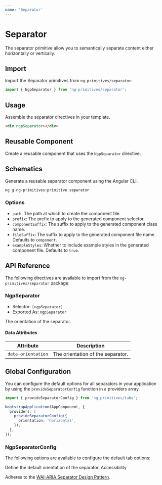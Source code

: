 ```yaml
---
name: 'Separator'
---
```


# Separator

The separator primitive allow you to semantically separate content either horizontally or vertically.

<docs-example name="separator"></docs-example>

## Import

Import the Separator primitives from `ng-primitives/separator`.

```ts
import { NgpSeparator } from 'ng-primitives/separator';
```

## Usage

Assemble the separator directives in your template.

```html
<div ngpSeparator></div>
```

## Reusable Component

Create a reusable component that uses the `NgpSeparator` directive.

<docs-snippet name="separator"></docs-snippet>

## Schematics

Generate a reusable separator component using the Angular CLI.

```bash npm
ng g ng-primitives:primitive separator
```

### Options

- `path`: The path at which to create the component file.
- `prefix`: The prefix to apply to the generated component selector.
- `componentSuffix`: The suffix to apply to the generated component class name.
- `fileSuffix`: The suffix to apply to the generated component file name. Defaults to `component`.
- `exampleStyles`: Whether to include example styles in the generated component file. Defaults to `true`.

## API Reference

The following directives are available to import from the `ng-primitives/separator` package:

### NgpSeparator

- Selector: `[ngpSeparator]`
- Exported As: `ngpSeparator`

<prop-details name="ngpSeparatorOrientation" type="horizontal | vertical" default="horizontal">
  The orientation of the separator.
</prop-details>

#### Data Attributes

| Attribute          | Description                       |
| ------------------ | --------------------------------- |
| `data-orientation` | The orientation of the separator. |

## Global Configuration

You can configure the default options for all separators in your application by using the `provideSeparatorConfig` function in a providers array.

```ts
import { provideSeparatorConfig } from 'ng-primitives/tabs';

bootstrapApplication(AppComponent, {
  providers: [
    provideSeparatorConfig({
      orientation: 'horizontal',
    }),
  ],
});
```

### NgpSeparatorConfig

The following options are available to configure the default tab options:

<prop-details name="orientation" type="'horizontal' | 'vertical'" default="horizontal">
  Define the default orientation of the separator.
</prop-details

## Accessibility

Adheres to the [WAI-ARIA Separator Design Pattern](https://www.w3.org/TR/wai-aria-1.2/#separator).
